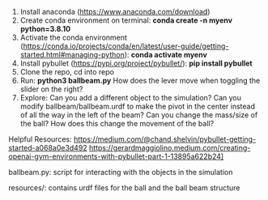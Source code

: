 1. Install anaconda (https://www.anaconda.com/download)
3. Create conda environment on terminal: **conda create -n myenv python=3.8.10**
4. Activate the conda environment (https://conda.io/projects/conda/en/latest/user-guide/getting-started.html#managing-python): **conda activate myenv**
5. Install pybullet (https://pypi.org/project/pybullet/): **pip install pybullet**
6. Clone the repo, cd into repo
7. Run: **python3 ballbeam.py**
    How does the lever move when toggling the slider on the right?  
9. Explore:
    Can you add a different object to the simulation?
    Can you modify ballbeam/ballbeam.urdf to make the pivot in the center instead of all the way in the left of the beam?
    Can you change the mass/size of the ball? How does this change the movement of the ball?

Helpful Resources:
https://medium.com/@chand.shelvin/pybullet-getting-started-a068a0e3d492
https://gerardmaggiolino.medium.com/creating-openai-gym-environments-with-pybullet-part-1-13895a622b24]


ballbeam.py: script for interacting with the objects in the simulation

resources/: contains urdf files for the ball and the ball beam structure 



